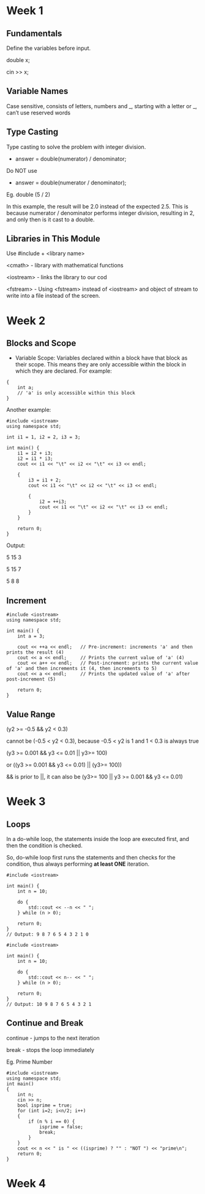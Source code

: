 # Week 1
## Fundamentals

Define the variables before input.

double x;

cin >> x;

## Variable Names

Case sensitive, consists of letters, numbers and _, starting with a letter or _, can’t use reserved words

## Type Casting

Type casting to solve the problem with integer division.

  * answer = double(numerator) / denominator;
  
  Do NOT use
  
  * answer = double(numerator / denominator);

 Eg. double (5 / 2) 
  
 In this example, the result will be 2.0 instead of the expected 2.5. This is because numerator / denominator performs integer division, resulting in 2, and only then is it cast to a double.


## Libraries in This Module

Use #include + \<library name\>

\<cmath\> - library with mathematical functions

\<iostream\> - links the library to our cod

\<fstream\> - Using \<fstream\> instead of \<iostream\> and object of stream to write into a file instead of the screen.


# Week 2
## Blocks and Scope

* Variable Scope: Variables declared within a block have that block as their scope. This means they are only accessible within the block in which they are declared. For example:

```
{
    int a;
    // 'a' is only accessible within this block
}
```

Another example: 

```
#include <iostream>
using namespace std;

int i1 = 1, i2 = 2, i3 = 3;

int main() {
    i1 = i2 + i3;
    i2 = i1 * i3;
    cout << i1 << "\t" << i2 << "\t" << i3 << endl;

    {
        i3 = i1 + 2;
        cout << i1 << "\t" << i2 << "\t" << i3 << endl;

        {
            i2 = ++i3;
            cout << i1 << "\t" << i2 << "\t" << i3 << endl;
        }
    }

    return 0;
}
```

Output: 

5       15      3

5       15      7

5       8       8


## Increment

```
#include <iostream>
using namespace std;

int main() {
    int a = 3;

    cout << ++a << endl;   // Pre-increment: increments 'a' and then prints the result (4)
    cout << a << endl;     // Prints the current value of 'a' (4)
    cout << a++ << endl;   // Post-increment: prints the current value of 'a' and then increments it (4, then increments to 5)
    cout << a << endl;     // Prints the updated value of 'a' after post-increment (5)

    return 0;
}
```

## Value Range

(y2 >= -0.5 && y2 < 0.3)

cannot be (-0.5 < y2 < 0.3), because  -0.5 < y2 is 1 and 1 < 0.3 is always true

(y3 >= 0.001 && y3 <= 0.01 || y3>= 100) 

or ((y3 >= 0.001 && y3 <= 0.01) || (y3>= 100))

&& is prior to ||, it can also be (y3>= 100 || y3 >= 0.001 && y3 <= 0.01)


# Week 3
## Loops

In a do-while loop, the statements inside the loop are executed first, and then the condition is checked. 

So, do-while loop first runs the statements and then checks for the condition, thus always performing **at least ONE** iteration.

```
#include <iostream>

int main() {
    int n = 10;

    do {
        std::cout << --n << " ";
    } while (n > 0);

    return 0;
}
// Output: 9 8 7 6 5 4 3 2 1 0
```

```
#include <iostream>

int main() {
    int n = 10;

    do {
        std::cout << n-- << " ";
    } while (n > 0);

    return 0;
}
// Output: 10 9 8 7 6 5 4 3 2 1
```

## Continue and Break
continue - jumps to the next iteration

break - stops the loop immediately

Eg. Prime Number
```
#include <iostream>
using namespace std;
int main()
{
	int n;
	cin >> n;
	bool isprime = true;
	for (int i=2; i<n/2; i++)
	{
		if (n % i == 0) {
			isprime = false;
			break;
		}
	}
	cout << n << " is " << ((isprime) ? "" : "NOT ") << "prime\n";
	return 0;
}
```

# Week 4


































